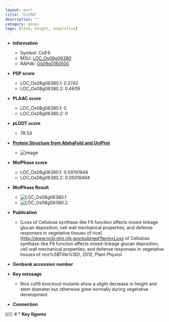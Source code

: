 ```yaml
---
layout: post
title: "CslF6"
description: ""
category: genes
tags: [stem, height, vegetative]
---
```


* **Information**  
    + Symbol: CslF6  
    + MSU: [LOC_Os08g06380](http://rice.plantbiology.msu.edu/cgi-bin/ORF_infopage.cgi?orf=LOC_Os08g06380)  
    + RAPdb: [Os08g0160500](http://rapdb.dna.affrc.go.jp/viewer/gbrowse_details/irgsp1?name=Os08g0160500)  

* **PSP score**  
    + LOC_Os08g06380.1: 0.2742 
    + LOC_Os08g06380.2: 0.4639 

* **PLAAC score**  
    + LOC_Os08g06380.1: 0 
    + LOC_Os08g06380.2: 0 

* **pLDDT score**
    + 78.54

* **[Protein Structure from AlphaFold and UniProt](https://www.uniprot.org/uniprotkb/Q84UP7/entry#structure)**
    + ![image](https://ricepsp.github.io/images/Q8/AF-Q84UP7-F1.png)

* **MolPhase score**
    + LOC_Os08g06380.1: 0.59761846
    + LOC_Os08g06380.2: 0.05018494

* **MolPhase Result**
    + ![LOC_Os08g06380.1](https://304243504.github.io/Pictures/LOC_Os08g/LOC_Os08g06380.1.png)
    + ![LOC_Os08g06380.2](https://304243504.github.io/Pictures/LOC_Os08g/LOC_Os08g06380.2.png)

* **Publication**  
    + [Loss of Cellulose synthase-like F6 function affects mixed-linkage glucan deposition, cell wall mechanical properties, and defense responses in vegetative tissues of rice](http://www.ncbi.nlm.nih.gov/pubmed?term=Loss of Cellulose synthase-like F6 function affects mixed-linkage glucan deposition, cell wall mechanical properties, and defense responses in vegetative tissues of rice%5BTitle%5D), 2012, Plant Physiol.

* **Genbank accession number**  

* **Key message**  
    + Rice cslf6 knockout mutants show a slight decrease in height and stem diameter but otherwise grew normally during vegetative development

* **Connection**  

[//]: # * **Key figures**  


